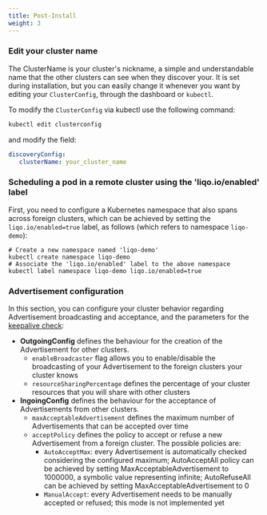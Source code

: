 ```yaml
---
title: Post-Install 
weight: 3
---
```


### Edit your cluster name

The ClusterName is your cluster's nickname, a simple and understandable name that the other clusters can see when they discover your.
It is set during installation, but you can easily change it whenever you want by editing your `ClusterConfig`, through the dashboard or `kubectl`.

To modify the `ClusterConfig` via kubectl use the following command:
```bash
kubectl edit clusterconfig
```
and modify the field: 
```yaml
discoveryConfig: 
   clusterName: your_cluster_name
```

### Scheduling a pod in a remote cluster using the 'liqo.io/enabled' label

First, you need to configure a Kubernetes namespace that also spans across foreign clusters, which can be achieved by setting the `liqo.io/enabled=true` label, as follows (which refers to namespace `liqo-demo`):

```
# Create a new namespace named 'liqo-demo'
kubectl create namespace liqo-demo
# Associate the 'liqo.io/enabled' label to the above namespace
kubectl label namespace liqo-demo liqo.io/enabled=true
```

### Advertisement configuration

In this section, you can configure your cluster behavior regarding Advertisement broadcasting and acceptance,
and the parameters for the [keepalive check](#keepalive-check):
* **OutgoingConfig** defines the behaviour for the creation of the Advertisement for other clusters.
  - `enableBroadcaster` flag allows you to enable/disable the broadcasting of your Advertisement to the foreign clusters your cluster knows
  - `resourceSharingPercentage` defines the percentage of your cluster resources that you will share with other clusters
* **IngoingConfig** defines the behaviour for the acceptance of Advertisements from other clusters.
  - `maxAcceptableAdvertisement` defines the maximum number of Advertisements that can be accepted over time
  - `acceptPolicy` defines the policy to accept or refuse a new Advertisement from a foreign cluster. The possible policies are:
    - `AutoAcceptMax`: every Advertisement is automatically checked considering the configured maximum;
    AutoAcceptAll policy can be achieved by setting MaxAcceptableAdvertisement to 1000000, a symbolic value representing infinite; AutoRefuseAll can be achieved by setting MaxAcceptableAdvertisement to 0
    - `ManualAccept`: every Advertisement needs to be manually accepted or refused; this mode is not implemented yet